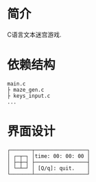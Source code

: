 # 简介
C语言文本迷宫游戏.

# 依赖结构
```
main.c
├ maze_gen.c
├ keys_input.c
...
```

# 界面设计
```
┌───────┬─────────────────┐
│ ┌─┬─┐ │time: 00: 00: 00 │
│ ├─┼─┤ ├─────────────────┤
│ └─┴─┘ │ [Q/q]: quit.    │
└───────┴─────────────────┘
```

